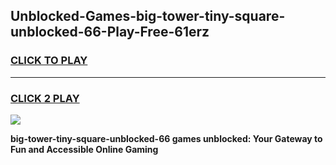 
## Unblocked-Games-big-tower-tiny-square-unblocked-66-Play-Free-61erz
<h3>
<a href="https://premium76.site?title=big-tower-tiny-square-unblocked-66&ref=10A">CLICK TO PLAY</a></h3>
<hr>

<h3>
<a href="https://premium76.site?title=big-tower-tiny-square-unblocked-66&ref=10A">CLICK 2 PLAY</a>
  
</h3>

<a href="https://premium76.site?title=big-tower-tiny-square-unblocked-66&ref=10A"><img src="https://clearcache.store/games.png"></a>


**big-tower-tiny-square-unblocked-66 games unblocked: Your Gateway to Fun and Accessible Online Gaming**
